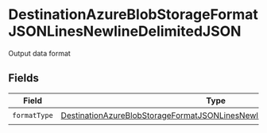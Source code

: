 # DestinationAzureBlobStorageFormatJSONLinesNewlineDelimitedJSON

Output data format


## Fields

| Field                                                                                                                                                                       | Type                                                                                                                                                                        | Required                                                                                                                                                                    | Description                                                                                                                                                                 |
| --------------------------------------------------------------------------------------------------------------------------------------------------------------------------- | --------------------------------------------------------------------------------------------------------------------------------------------------------------------------- | --------------------------------------------------------------------------------------------------------------------------------------------------------------------------- | --------------------------------------------------------------------------------------------------------------------------------------------------------------------------- |
| `formatType`                                                                                                                                                                | [DestinationAzureBlobStorageFormatJSONLinesNewlineDelimitedJSONFormatType](../../models/shared/DestinationAzureBlobStorageFormatJSONLinesNewlineDelimitedJSONFormatType.md) | :heavy_check_mark:                                                                                                                                                          | N/A                                                                                                                                                                         |